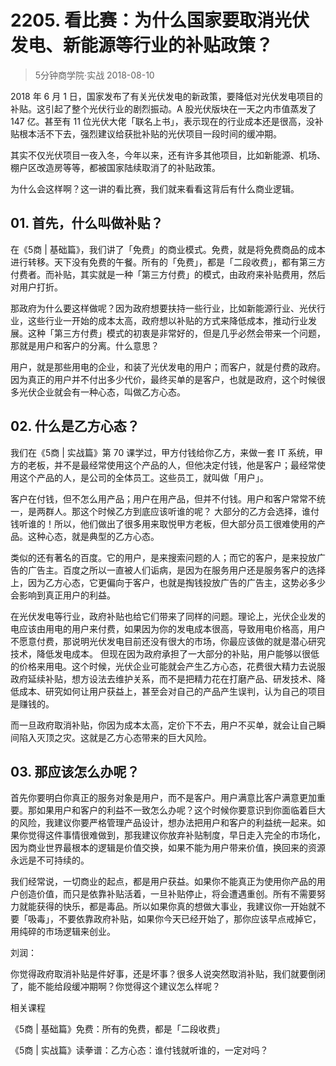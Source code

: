 # 2205. 看比赛：为什么国家要取消光伏发电、新能源等行业的补贴政策？
> 5分钟商学院·实战
2018-08-10

2018 年 6 月 1 日，国家发布了有关光伏发电的新政策，要降低对光伏发电项目的补贴。这引起了整个光伏行业的剧烈振动。A 股光伏版块在一天之内市值蒸发了 147 亿。甚至有 11 位光伏大佬「联名上书」，表示现在的行业成本还是很高，没补贴根本活不下去，强烈建议给获批补贴的光伏项目一段时间的缓冲期。

其实不仅光伏项目一夜入冬，今年以来，还有许多其他项目，比如新能源、机场、棚户区改造房等等，都被国家陆续取消了的补贴政策。

为什么会这样啊？这一讲的看比赛，我们就来看看这背后有什么商业逻辑。

## 01. 首先，什么叫做补贴？

在《5商 | 基础篇》，我们讲了「免费」的商业模式。免费，就是将免费商品的成本进行转移。天下没有免费的午餐。所有的「免费」，都是「二段收费」，都有第三方付费者。而补贴，其实就是一种「第三方付费」的模式，由政府来补贴费用，然后对用户打折。

那政府为什么要这样做呢？因为政府想要扶持一些行业，比如新能源行业、光伏行业，这些行业一开始的成本太高，政府想以补贴的方式来降低成本，推动行业发展。这种「第三方付费」模式的初衷是非常好的，但是几乎必然会带来一个问题，那就是用户和客户的分离。什么意思？

用户，就是那些用电的企业，和装了光伏发电的用户；而客户，就是付费的政府。因为真正的用户并不付出多少代价，最终买单的是客户，也就是政府，这个时候很多光伏企业就会有一种心态，叫做乙方心态。

## 02. 什么是乙方心态？

我们在《5商 | 实战篇》第 70 课学过，甲方付钱给你乙方，来做一套 IT 系统，甲方的老板，并不是最经常使用这个产品的人，但他决定付钱，他是客户；最经常使用这个产品的人，是公司的全体员工。这些员工，就叫做「用户」。

客户在付钱，但不怎么用产品；用户在用产品，但并不付钱。用户和客户常常不统一，是两群人。那这个时候乙方到底应该听谁的呢？
大部分的乙方会选择，谁付钱听谁的！所以，他们做出了很多用来取悦甲方老板，但大部分员工很难使用的产品。这种心态，就是典型的乙方心态。

类似的还有著名的百度。它的用户，是来搜索问题的人；而它的客户，是来投放广告的广告主。百度之所以一直被人们诟病，是因为在服务用户还是服务客户的选择上，因为乙方心态，它更偏向于客户，也就是掏钱投放广告的广告主，这势必多少会影响到真正用户的利益。

在光伏发电等行业，政府补贴也给它们带来了同样的问题。理论上，光伏企业发的电应该由用电的用户来付费，如果因为你的发电成本很高，导致用电价格高，用户不愿意付费，那说明光伏发电目前还没有很大的市场，你最应该做的就是潜心研究技术，降低发电成本。
但现在因为政府承担了一大部分的补贴，用户能够以很低的价格来用电。这个时候，光伏企业可能就会产生乙方心态，花费很大精力去说服政府延续补贴，想方设法去维护关系，而不是把精力花在打磨产品、研发技术、降低成本、研究如何让用户获益上，甚至会对自己的产品产生误判，认为自己的项目是赚钱的。

而一旦政府取消补贴，你因为成本太高，定价下不去，用户不买单，就会让自己瞬间陷入灭顶之灾。这就是乙方心态带来的巨大风险。

## 03. 那应该怎么办呢？

首先你要明白你真正的服务对象是用户，而不是客户。用户满意比客户满意更加重要。那如果用户和客户的利益不一致怎么办呢？这个时候你要意识到你面临着巨大的风险，我建议你要严格管理产品设计，想办法把用户和客户的利益统一起来。如果你觉得这件事情很难做到，那我建议你放弃补贴制度，早日走入完全的市场化，因为商业世界最根本的逻辑是价值交换，如果不能为用户带来价值，换回来的资源永远是不可持续的。

我们经常说，一切商业的起点，都是用户获益。如果你不能真正为使用你产品的用户创造价值，而只是依靠补贴活着，一旦补贴停止，将会遭遇重创。所有不需要努力就能获得的快乐，都是毒品。所以如果你真的想做大事业，我建议你一开始就不要「吸毒」，不要依靠政府补贴，如果你今天已经开始了，那你应该早点戒掉它，用纯碎的市场逻辑来创业。

刘润：

你觉得政府取消补贴是件好事，还是坏事？很多人说突然取消补贴，我们就要倒闭了，能不能给段缓冲期啊？你觉得这个建议怎么样呢？

相关课程

《5商 | 基础篇》免费：所有的免费，都是「二段收费」

《5商 | 实战篇》读拳谱：乙方心态：谁付钱就听谁的，一定对吗？